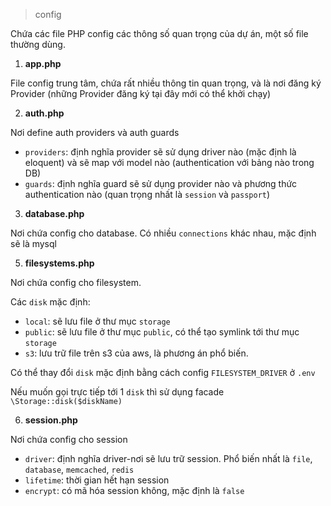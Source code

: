 > config

Chứa các file PHP config các thông số quan trọng của dự án, một số file thường dùng.

1. **app.php**

File config trung tâm, chứa rất nhiều thông tin quan trọng, và là nơi đăng ký Provider (những Provider đăng ký tại đây mới có thể khởi chạy)

2. **auth.php**

Nơi define auth providers và auth guards
- `providers`: định nghĩa provider sẽ sử dụng driver nào (mặc định là eloquent) và sẽ map với model nào (authentication với bảng nào trong DB)
- `guards`: định nghĩa guard sẽ sử dụng provider nào và phương thức authentication nào (quan trọng nhất là `session` và `passport`)

3. **database.php**

Nơi chứa config cho database.
Có nhiều `connections` khác nhau, mặc định sẽ là mysql

5. **filesystems.php**

Nơi chứa config cho filesystem.

Các `disk` mặc định:
- `local`: sẽ lưu file ở thư mục `storage`
- `public`: sẽ lưu file ở thư mục `public`, có thể tạo symlink tới thư mục `storage`
- `s3`: lưu trữ file trên s3 của aws, là phương án phổ biến.

Có thể thay đổi `disk` mặc định bằng cách config `FILESYSTEM_DRIVER` ở `.env`

Nếu muốn gọi trực tiếp tới 1 `disk` thì sử dụng facade `\Storage::disk($diskName)`

6. **session.php**

Nơi chứa config cho session

- `driver`: định nghĩa driver-nơi sẽ lưu trữ session. Phổ biến nhất là `file`, `database`, `memcached`, `redis`
- `lifetime`: thời gian hết hạn session
- `encrypt`: có mã hóa session không, mặc định là `false`